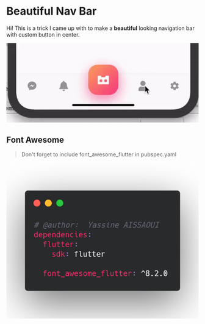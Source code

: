 # Beautiful Nav Bar
Hi! This is a trick I came up with to make a **beautiful** looking navigation bar with custom button in center.

![Beautiful Nav Bar Image](./screenshots/navbar.gif)

## Font Awesome
> Don't forget to include font_awesome_flutter in pubspec.yaml

![Beautiful Nav Bar Image](./screenshots/fontawesome.png)